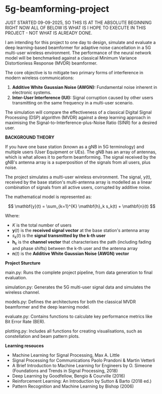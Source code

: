 # 5g-beamforming-project

JUST STARTED 09-09-2025, SO THIS IS AT THE ABSOLUTE BEGINNING RIGHT NOW
ALL OF BELOW IS WHAT IS I HOPE TO EXECUTE IN THIS PROJECT - NOT WHAT IS ALREADY DONE.

I am intending for this project to one day to design, simulate and evaluate a deep learning-based beamformer for adaptive noise cancellation in a 5G multi-user wireless environment. The performance of the neural network model will be benchmarked against a classical Minimum Variance Distortionless Response (MVDR) beamformer.

The core objective is to mitigate two primary forms of interference in modern wireless communications:

1.  **Additive White Gaussian Noise (AWGN):** Fundamental noise inherent in electronic systems.
2.  **Inter-User Interference (IUI):** Signal corruption caused by other users transmitting on the same frequency in a multi-user scenario.

The simulation will compare the effectiveness of a classical Digital Signal Processing (DSP) algorithm (MVDR) against a deep learning approach in maximising the Signal-to-Interference-plus-Noise Ratio (SINR) for a desired user.

**BACKGROUND THEORY**

If you have one base station (known as a gNB in 5G terminology) and multiple users (User Equipment or UEs). The gNB has an array of antennas, which is what allows it to perform beamforming. The signal received by the gNB's antenna array is a superposition of the signals from all users, plus noise. 

The project simulates a multi-user wireless environment. The signal, y(t), received by the base station's multi-antenna array is modelled as a linear combination of signals from all active users, corrupted by additive noise.

The mathematical model is represented as:

$$
\mathbf{y}(t) = \sum_{k=1}^{K} \mathbf{h}_k s_k(t) + \mathbf{n}(t)
$$

Where:
- $K$ is the total number of users
- $\mathbf{y}(t)$ is the **received signal vector** at the base station's antenna array
- $s_k(t)$ is the **signal transmitted by the k-th user**
- $\mathbf{h}_k$ is the **channel vector** that characterises the path (including fading and phase shifts) between the k-th user and the antenna array
- $\mathbf{n}(t)$ is the **Additive White Gaussian Noise (AWGN) vector**

**Project Sturcture**

main.py: Runs the complete project pipeline, from data generation to final evaluation.

simulation.py: Generates the 5G multi-user signal data and simulates the wireless channel.

models.py: Defines the architectures for both the classical MVDR beamformer and the deep learning model.

evaluate.py: Contains functions to calculate key performance metrics like Bit Error Rate (BER).

plotting.py: Includes all functions for creating visualisations, such as constellation and beam pattern plots.

**Learning resouces**

- Machine Learning for Signal Processing, Max A. Little
- Signal Processing for Communications Paolo Prandoni & Martin Vetterli
- A Brief Introduction to Machine Learning for Engineers by O. Simeone (Foundations and Trends in Signal Processing, 2018)
- Deep Learning by Goodfellow, Bengio & Courville (2016)
- Reinforcement Learning: An Introduction by Sutton & Barto (2018 ed.)
- Pattern Recognition and Machine Learning by Bishop (2006)

